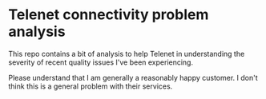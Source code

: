 # Telenet connectivity problem analysis

This repo contains a bit of analysis to help Telenet in understanding the severity of recent quality issues I've been experiencing.

Please understand that I am generally a reasonably happy customer.  I don't think this is a general problem with their services.
